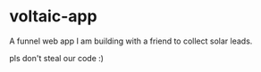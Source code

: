 # voltaic-app

A funnel web app I am building with a friend to collect solar leads. 

pls don't steal our code :)
